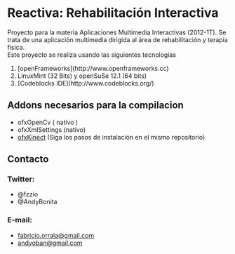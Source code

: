 Reactiva: Rehabilitaci&oacute;n Interactiva
====================================

Proyecto para la materia Aplicaciones Multimedia Interactivas (2012-1T). Se trata de una aplicaci&oacute;n multimedia dirigida al &aacute;rea de rehabilitaci&oacute;n y terapia f&iacute;sica.
<br />Este proyecto se realiza usando las siguientes tecnolog&iacute;as
<ol>
  <li>[openFrameworks](http://www.openframeworks.cc)</li>
  <li>LinuxMint (32 Bits) y openSuSe 12.1 (64 bits)</li>
  <li>[Codeblocks IDE](http://www.codeblocks.org/)</li>
</ol>

## Addons necesarios para la compilacion ##
* ofxOpenCv ( nativo )
* ofxXmlSettings (nativo)
* [ofxKinect](https://github.com/ofTheo/ofxKinect) (Siga los pasos de instalaci&oacute;n en el mismo repositorio)


## Contacto ##
### Twitter: ###
* @fzzio
* @AndyBonita

### E-mail: ###
* fabricio.orrala@gmail.com
* andyoban@gmail.com
